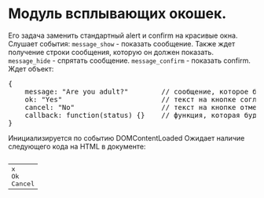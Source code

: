 # Модуль всплывающих окошек.

Его задача заменить стандартный alert и confirm на красивые окна.
Слушает события:
<code>message_show</code> - показать сообщение. Также ждет получение строки сообщения, которую он должен показать.
<code>message_hide</code> - спрятать сообщение.
<code>message_confirm</code> - показать confirm. Ждет объект:
<pre>
{
    message: "Are you adult?"        // сообщение, которое будет показано
    ok: "Yes"                        // текст на кнопке согласия, по умолчанию ok
    cancel: "No"                     // текст на кнопке отмены, по умолчанию cancel
    callback: function(status) {}    // функция, которая будет вызвана после ответа пользователя. Функции будет передан статус выбора. TRUE - пользователь подтвердил вопрос. FALSE - пользователь отказался.
}
</pre>

Инициализируется по событию DOMContentLoaded
Ожидает наличие следующего кода на HTML в документе:
<pre>
<table cellspacing="0" cellpadding="0" class="message_table hidden" id="js_message_table">
    <tr class="message_tr">
        <td class="message_td">
            <div class="message_container" id="js_message_container">
                <div class="message_close" id="js_message_close">x</div>
                <div class="message_info" id="js_message_info"></div>
                <div class="message_options hidden" id="js_message_options"></div>
                <div class="message_button hidden" id="js_message_ok">Ok</div>
                <div class="message_button hidden" id="js_message_cancel">Cancel</div>
            </div>
        </td>
    </tr>
</table>
</pre>